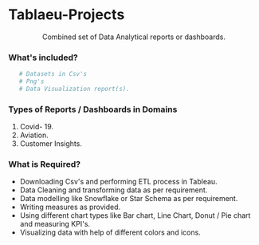 # Tablaeu-Projects
<p align="center"

Combined set of Data Analytical reports or dashboards.

### What's included?
```bash
   # Datasets in Csv's 
   # Png's 
   # Data Visualization report(s).
```

### Types of Reports / Dashboards in Domains
1. Covid- 19.
2. Aviation.
3. Customer Insights.

### What is Required?
- Downloading Csv's and performing ETL process in Tableau.
- Data Cleaning and transforming data as per requirement.
- Data modelling like Snowflake or Star Schema as per requirement.
- Writing measures as provided. 
- Using different chart types like Bar chart, Line Chart, Donut / Pie chart and measuring KPI's.
- Visualizing data with help of different colors and icons.
